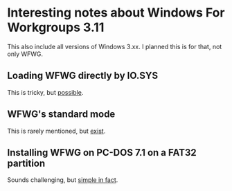 # Interesting notes about Windows For Workgroups 3.11

This also include all versions of Windows 3.xx. I planned this is for that, not only WFWG.

## Loading WFWG directly by IO.SYS

This is tricky, but [possible](IOLOADWFWG.md).

## WFWG's standard mode

This is rarely mentioned, but [exist](STDMODE.md).

## Installing WFWG on PC-DOS 7.1 on a FAT32 partition

Sounds challenging, but [simple in fact](WFWPCDOS71.md).
